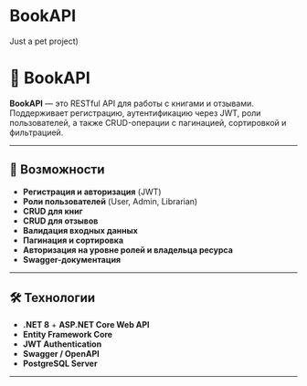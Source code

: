 # BookAPI
Just a pet project)


# 📖 BookAPI

**BookAPI** — это RESTful API для работы с книгами и отзывами.  
Поддерживает регистрацию, аутентификацию через JWT, роли пользователей, а также CRUD-операции с пагинацией, сортировкой и фильтрацией.

---

## 🚀 Возможности

- **Регистрация и авторизация** (JWT)
- **Роли пользователей** (User, Admin, Librarian)
- **CRUD для книг**
- **CRUD для отзывов**
- **Валидация входных данных**
- **Пагинация и сортировка**
- **Авторизация на уровне ролей и владельца ресурса**
- **Swagger-документация**

---

## 🛠 Технологии

- **.NET 8** + **ASP.NET Core Web API**
- **Entity Framework Core**
- **JWT Authentication**
- **Swagger / OpenAPI**
- **PostgreSQL Server**
---

